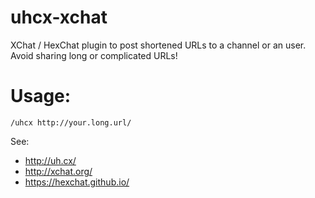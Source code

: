 uhcx-xchat
=========

XChat / HexChat plugin to post shortened URLs to a channel or an user.
Avoid sharing long or complicated URLs!

# Usage:
``/uhcx http://your.long.url/``

See:
 - http://uh.cx/
 - http://xchat.org/
 - https://hexchat.github.io/
